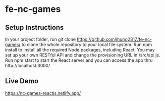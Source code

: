 # fe-nc-games

## Setup Instructions
In your project folder, run git clone https://github.com/jhung2317/fe-nc-games/ to clone the whole repository to your local file system.
Run npm install to install all the required Node packages, including React.
You may set up your own RESTful API and change the provisioning URL in /src/api.js.
Run npm start to start the React server and you can access the app thru http://localhost:3000/

## Live Demo 
https://nc-games-reactjs.netlify.app/
